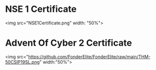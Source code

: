 # **NSE 1 Certificate**
<img src="NSE1Certificate.png" width: "50%">

# **Advent Of Cyber 2 Certificate**
<img src="https://github.com/FonderElite/FonderElite/raw/main/THM-50CSIP19SL.png" width:"50%">
